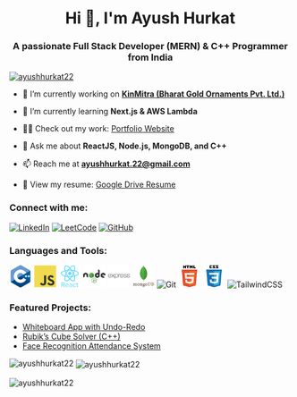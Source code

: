 <h1 align="center">Hi 👋, I'm Ayush Hurkat</h1>
<h3 align="center">A passionate Full Stack Developer (MERN) & C++ Programmer from India</h3>

<p align="left"> <a href="https://github.com/ryo-ma/github-profile-trophy"><img src="https://github-profile-trophy.vercel.app/?username=Ayushhurkat22" alt="ayushhurkat22" /></a> </p>

- 🔭 I’m currently working on **[KinMitra (Bharat Gold Ornaments Pvt. Ltd.)](https://www.kinmitra.com/)**

- 🌱 I’m currently learning **Next.js & AWS Lambda**

- 👨‍💻 Check out my work: [Portfolio Website](https://portfolioayushhurkat.netlify.app/)

- 💬 Ask me about **ReactJS, Node.js, MongoDB, and C++**

- 📫 Reach me at **ayushhurkat.22@gmail.com**

- 📄 View my resume: [Google Drive Resume](https://drive.google.com/drive/u/0/folders/1ZTEetUpw1-knlTLQZW4fcCkxu2Xu9w5j)

<h3 align="left">Connect with me:</h3>
<p align="left">
<a href="https://www.linkedin.com/in/ayushhurkat/" target="_blank"><img src="https://raw.githubusercontent.com/rahuldkjain/github-profile-readme-generator/master/src/images/icons/Social/linked-in-alt.svg" alt="LinkedIn" height="30" width="40" /></a>
<a href="https://www.leetcode.com/im_harry" target="_blank"><img src="https://raw.githubusercontent.com/rahuldkjain/github-profile-readme-generator/master/src/images/icons/Social/leet-code.svg" alt="LeetCode" height="30" width="40" /></a>
<a href="https://github.com/Ayushhurkat22" target="_blank"><img src="https://raw.githubusercontent.com/rahuldkjain/github-profile-readme-generator/master/src/images/icons/Social/github.svg" alt="GitHub" height="30" width="40" /></a>
</p>

<h3 align="left">Languages and Tools:</h3>
<p align="left">
  <img src="https://raw.githubusercontent.com/devicons/devicon/master/icons/cplusplus/cplusplus-original.svg" alt="C++" width="40" height="40"/>
  <img src="https://raw.githubusercontent.com/devicons/devicon/master/icons/javascript/javascript-original.svg" alt="JavaScript" width="40" height="40"/>
  <img src="https://raw.githubusercontent.com/devicons/devicon/master/icons/react/react-original-wordmark.svg" alt="ReactJS" width="40" height="40"/>
  <img src="https://raw.githubusercontent.com/devicons/devicon/master/icons/nodejs/nodejs-original-wordmark.svg" alt="NodeJS" width="40" height="40"/>
  <img src="https://raw.githubusercontent.com/devicons/devicon/master/icons/express/express-original-wordmark.svg" alt="ExpressJS" width="40" height="40"/>
  <img src="https://raw.githubusercontent.com/devicons/devicon/master/icons/mongodb/mongodb-original-wordmark.svg" alt="MongoDB" width="40" height="40"/>
  <img src="https://www.vectorlogo.zone/logos/git-scm/git-scm-icon.svg" alt="Git" width="40" height="40"/>
  <img src="https://raw.githubusercontent.com/devicons/devicon/master/icons/html5/html5-original-wordmark.svg" alt="HTML" width="40" height="40"/>
  <img src="https://raw.githubusercontent.com/devicons/devicon/master/icons/css3/css3-original-wordmark.svg" alt="CSS" width="40" height="40"/>
  <img src="https://www.vectorlogo.zone/logos/tailwindcss/tailwindcss-icon.svg" alt="TailwindCSS" width="40" height="40"/>
</p>

<h3 align="left">Featured Projects:</h3>
<ul>
  <li><a href="https://github.com/Ayushhurkat22/White-Board-App">Whiteboard App with Undo-Redo</a></li>
  <li><a href="https://github.com/Ayushhurkat22/RubiksCubeSolver">Rubik’s Cube Solver (C++)</a></li>
  <li><a href="https://github.com/Ayushhurkat22/Smart-Attendance-System">Face Recognition Attendance System</a></li>
</ul>

<p><img align="left" src="https://github-readme-stats.vercel.app/api/top-langs?username=Ayushhurkat22&show_icons=true&locale=en&layout=compact" alt="ayushhurkat22" /></p>

<p>&nbsp;<img align="center" src="https://github-readme-stats.vercel.app/api?username=Ayushhurkat22&show_icons=true&locale=en" alt="ayushhurkat22" /></p>

<p><img align="center" src="https://github-readme-streak-stats.herokuapp.com/?user=Ayushhurkat22&" alt="ayushhurkat22" /></p>
